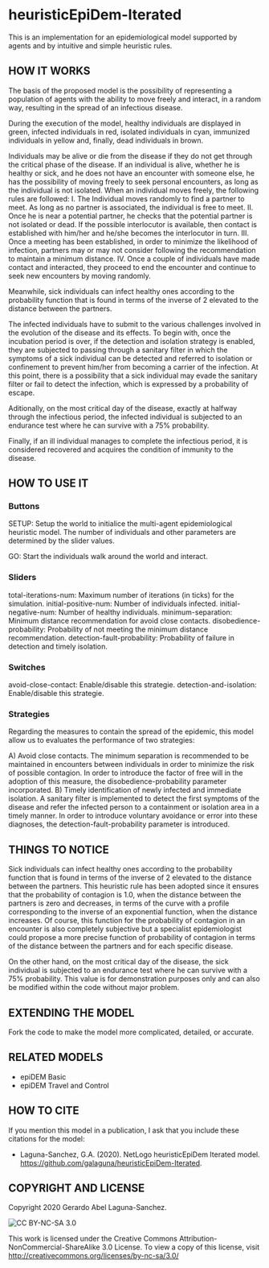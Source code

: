# heuristicEpiDem-Iterated
This is an implementation for an epidemiological model supported by agents and by intuitive and simple heuristic rules. 

## HOW IT WORKS

The basis of the proposed model is the possibility of representing a population of agents with the ability to move freely and interact, in a random way, resulting in the spread of an infectious disease.

During the execution of the model, healthy individuals are displayed in green, infected individuals in red, isolated individuals in cyan, immunized individuals in yellow and, finally, dead individuals in brown.

Individuals may be alive or die from the disease if they do not get through the critical phase of the disease. If an individual is alive, whether he is healthy or sick, and he does not have an encounter with someone else, he has the possibility of moving freely to seek personal encounters, as long as the individual is not isolated. When an individual moves freely, the following rules are followed:
I. The Individual moves randomly to find a partner to meet. As long as no partner is associated, the individual is free to meet. 
II. Once he is near a potential partner, he checks that the potential partner is not isolated or dead. If the possible interlocutor is available, then contact is established with him/her and he/she becomes the interlocutor in turn. 
III. Once a meeting has been established, in order to minimize the likelihood of infection, partners may or may not consider following the recommendation to maintain a minimum distance.
IV. Once a couple of individuals have made contact and interacted, they proceed to end the encounter and continue to seek new encounters by moving randomly.

Meanwhile, sick individuals can infect healthy ones according to the probability function that is found in terms of the inverse of 2 elevated to the distance between the partners.

The infected individuals have to submit to the various challenges involved in the evolution of the disease and its effects.  To begin with, once the incubation period is over, if the detection and isolation strategy is enabled, they are subjected to passing through a sanitary filter in which the symptoms of a sick individual can be detected and referred to isolation or confinement to prevent him/her from becoming a carrier of the infection. At this point, there is a possibility that a sick individual may evade the sanitary filter or fail to detect the infection, which is expressed by a probability of escape.

Aditionally, on the most critical day of the disease, exactly at halfway through the infectious period, the infected individual is subjected to an endurance test where he can survive with a 75% probability. 

Finally, if an ill individual manages to complete the infectious period, it is considered recovered and acquires the condition of immunity to the disease.

## HOW TO USE IT

### Buttons

SETUP: Setup the world to initialice the multi-agent epidemiological heuristic model. The number of individuals and other parameters are determined by the slider values.

GO: Start the individuals walk around the world and interact.

### Sliders

total-iterations-num: Maximum number of iterations (in ticks) for the simulation.
initial-positive-num: Number of individuals infected.
initial-negative-num: Number of healthy individuals.
minimum-separation: Minimum distance recommendation for avoid close contacts.
disobedience-probability: Probability of not meeting the minimum distance recommendation.
detection-fault-probability: Probability of failure in detection and timely isolation.

### Switches

avoid-close-contact: Enable/disable this strategie.
detection-and-isolation: Enable/disable this strategie.

### Strategies

Regarding the measures to contain the spread of the epidemic, this model allow us to evaluates the performance of two strategies:

A) Avoid close contacts. The minimum separation is recommended to be maintained in encounters between individuals in order to minimize the risk of possible contagion. In order to introduce the factor of free will in the adoption of this measure, the disobedience-probability parameter incorporated.
B) Timely identification of newly infected and immediate isolation. A sanitary filter is implemented to detect the first symptoms of the disease and refer the infected person to a containment or isolation area in a timely manner. In order to introduce voluntary avoidance or error into these diagnoses, the detection-fault-probability parameter is introduced.


## THINGS TO NOTICE

Sick individuals can infect healthy ones according to the probability function that is found in terms of the inverse of 2 elevated to the distance between the partners. This heuristic rule has been adopted since it ensures that the probability of contagion is 1.0, when the distance between the partners is zero and decreases, in terms of the curve with a profile corresponding to the inverse of an exponential function, when the distance increases. Of course, this function for the probability of contagion in an encounter is also completely subjective but a specialist epidemiologist could propose a more precise function of probability of contagion in terms of the distance between the partners and for each specific disease.

On the other hand, on the most critical day of the disease, the sick individual is subjected to an endurance test where he can survive with a 75% probability. This value is for demonstration purposes only and can also be modified within the code without major problem.


## EXTENDING THE MODEL

Fork the code to make the model more complicated, detailed, or accurate.


## RELATED MODELS

- epiDEM Basic
- epiDEM Travel and Control

## HOW TO CITE

If you mention this model in a publication, I ask that you include these citations for the model:

* Laguna-Sanchez, G.A. (2020).  NetLogo heuristicEpiDem Iterated model.  https://github.com/galaguna/heuristicEpiDem-Iterated. 

## COPYRIGHT AND LICENSE

Copyright 2020 Gerardo Abel Laguna-Sanchez.

![CC BY-NC-SA 3.0](http://i.creativecommons.org/l/by-nc-sa/3.0/88x31.png)

This work is licensed under the Creative Commons Attribution-NonCommercial-ShareAlike 3.0 License.  To view a copy of this license, visit http://creativecommons.org/licenses/by-nc-sa/3.0/ 
